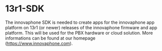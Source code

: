 # 13r1-SDK
The innovaphone SDK is needed to create apps for the innovaphone app platform on 13r1 (or newer) releases of the innovaphone firmware and app platform.
This will be used for the PBX hardware or cloud solution. More informations can be found at our homepage (https://www.innovaphone.com).

